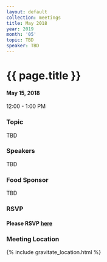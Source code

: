 ```yaml
---
layout: default
collection: meetings
title: May 2018
year: 2019
month: '05'
topic: TBD
speaker: TBD
---
```


# {{ page.title }}

#### May 15, 2018
12:00 - 1:00 PM

### Topic

TBD

### Speakers

TBD

### Food Sponsor

TBD

### RSVP

#### Please RSVP [here](https://iowaruby-may-2018.eventbrite.com)

### Meeting Location
{% include gravitate_location.html %}
